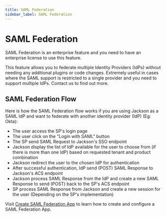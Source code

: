 ```yaml
---
title: SAML Federation
sidebar_label: SAML Federation
---
```


# SAML Federation

SAML Federation is an enterprise feature and you need to have an enterprise license to use this feature.

This feature allows you to federate multiple Identity Providers (IdPs) without needing any additional plugins or code changes. Extremely useful in cases where the SAML support is restricted to a single provider and you need to support multiple IdPs. Contact us to find out more.

## SAML Federation Flow

Here is how the SAML Federation flow works if you are using Jackson as a SAML IdP and want to federate with another identity provider (IdP) (Eg: Okta):

- The user access the SP's login page
- The user click on the "Login with SAML" button
- The SP send SAML Request to Jackson's SSO endpoint
- Jackson display the list of IdP available for the user to choose from (if there is more than one IdP) based on requested tenant and product combination
- Jackson redirect the user to the chosen IdP for authentication
- After successful authentication, IdP send (POST) SAML Response to Jackson's ACS endpoint
- Jackson process SAML Response from the IdP and create a new SAML Response to send (POST) back to the SP's ACS endpoint
- SP process SAML Response from Jackson and create a new session for the user (Depending on the SP's implementation)

Visit [Create SAML Federation App](/docs/admin-portal/enterprise-sso#saml-federation) to learn how to create and configure a SAML Federation App.
